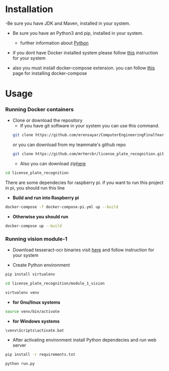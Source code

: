 # Installation

-Be sure you have JDK and Maven, installed in your system.

- Be sure you have an Python3 and pip, installed in your system.

    - further information about [Python](https://www.python.org/downloads/)

- if you dont have Docker installed system please follow [this](https://docs.docker.com/desktop/) instruction for your system

- also you must install docker-compose extension. you can follow [this](https://docs.docker.com/compose/install/) page for installing docker-compose

# Usage

### Running Docker containers
- Clone or download the repository
    - If you have git software in your system you can use this command.
    ```sh
    git clone https://github.com/erensayar/ComputerEngineeringFinalYearProject-LicensePlateRecognitionProject.git
    ```
    or you can download from my teammate's github repo
    ```sh
    git clone https://github.com/mrtmrcbr/license_plate_recognition.git
    ```
    - Also you can download zip[here](https://github.com/erensayar/ComputerEngineeringFinalYearProject-LicensePlateRecognitionProject/archive/master.zip)


```sh
cd license_plate_recognition
```

There are some dependecies for raspberry pi. if you want to run this project in pi, you should run this line
- **Build and run into Raspberry pi**
```sh
docker-compose -f docker-compose-pi.yml up --build
```

- **Otherwise you should run**
```sh
docker-compose up --build
```

### Running vision module-1

- Download tesseract-ocr binaries visit [here](https://tesseract-ocr.github.io/tessdoc/4.0-with-LSTM.html#400-alpha-for-windows) and follow instruction for your system

- Create Python environment
```sh
pip install virtualenv

cd license_plate_recognition/module_1_vision

virtualenv venv
```
- **for Gnu/linux systems**
```sh
source venv/bin/activate
```

- **for Windows systems**
```sh
\venv\Scripts\activate.bat
```

- After activating environment install Python dependecies and run web server
```sh
pip install -r requirements.txt

python run.py
```

